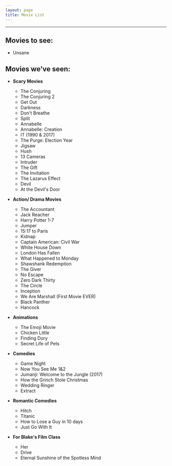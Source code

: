 ```yaml
---
layout: page
title: Movie List
---
```

-------------
## Movies to see:
- Unsane

## Movies we've seen:
- **Scary Movies**
    - The Conjuring
    - The Conjuring 2
    - Get Out
    - Darkness
    - Don't Breathe
    - Split
    - Annabelle
    - Annabelle: Creation
    - IT (1990 & 2017)
    - The Purge: Election Year
    - Jigsaw
    - Hush
    - 13 Cameras
    - Intruder
    - The Gift
    - The Invitation
    - The Lazarus Effect
    - Devil
    - At the Devil's Door

- **Action/ Drama Movies**
    - The Accountant
    - Jack Reacher
    - Harry Potter 1-7
    - Jumper
    - 15:17 to Paris
    - Kidnap
    - Captain American: Civil War
    - White House Down
    - London Has Fallen
    - What Happened to Monday
    - Shawshank Redemption
    - The Giver
    - No Escape
    - Zero Dark Thirty
    - The Circle
    - Inception
    - We Are Marshall (First Movie EVER)
    - Black Panther
    - Hancock

- **Animations**	
    - The Emoji Movie
    - Chicken Little
    - Finding Dory
    - Secret Life of Pets

- **Comedies**
    - Game Night
    - Now You See Me 1&2
    - Jumanji: Welcome to the Jungle (2017)
    - How the Grinch Stole Christmas
    - Wedding Ringer
    - Extract

- **Romantic Comedies**
    - Hitch
    - Titanic 
    - How to Lose a Guy in 10 days
    - Just Go With It

-  **For Blake's Film Class**
    - Her
    - Drive
    - Eternal Sunshine of the Spotless Mind    